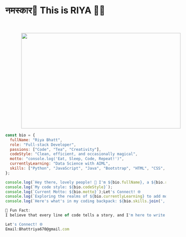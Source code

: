 <H1>नमस्कार🙏 This is RIYA 👩‍💻</H1>
<br>
<br>
<img src="https://media1.giphy.com/media/RbDKaczqWovIugyJmW/giphy.gif" style="width:500px;height:300px;position:relative;left:50px;">

```javascript
const bio = {
  fullName: "Riya Bhatt",
  role: "Full-stack Developer",
  passions: ["Code", "Tea", "Creativity"],
  codeStyle: "Clean, efficient, and occasionally magical",
  motto: "console.log('Eat, Sleep, Code, Repeat!')",
  currentlyLearning: "Data Science with AIML",
  skills: ["Python", "JavaScript", "Java", "Bootstrap", "HTML", "CSS", "Pgadmin", "SQL"],
};

console.log(`Hey there, lovely people! 👋 I'm ${bio.fullName}, a ${bio.role} with a heart full of passions.`);
console.log(`My code style: ${bio.codeStyle}`);
console.log(`Current Motto: ${bio.motto}`);Let's Connect! 🌐
console.log(`Exploring the realms of ${bio.currentlyLearning} to add more magic to my toolkit! 🌟`);
console.log(`Here's what's in my coding backpack: ${bio.skills.join(', ')} 🎒`);

🌟 Fun Fact:
I believe that every line of code tells a story, and I'm here to write the next epic chapter! 📜✨

Let's Connect! 🌐
Email:Bhattriya670@gmail.com
